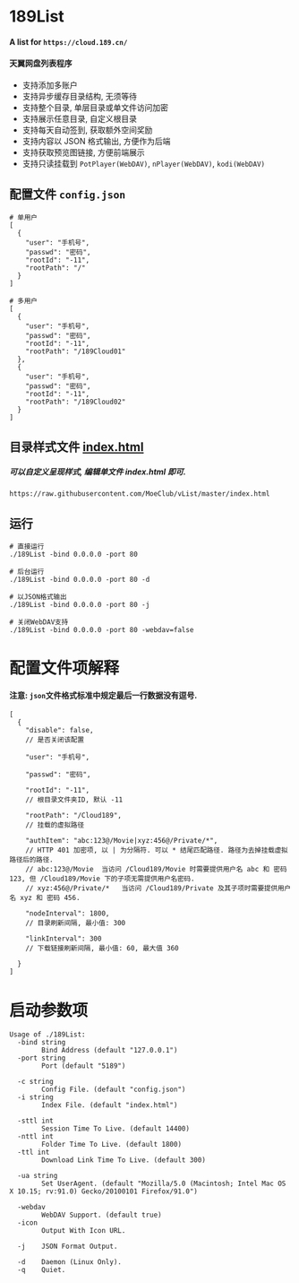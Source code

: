 # 189List
#### A list for `https://cloud.189.cn/`
#### 天翼网盘列表程序
- 支持添加多账户
- 支持异步缓存目录结构, 无须等待
- 支持整个目录, 单层目录或单文件访问加密
- 支持展示任意目录, 自定义根目录
- 支持每天自动签到, 获取额外空间奖励
- 支持内容以 JSON 格式输出, 方便作为后端
- 支持获取预览图链接, 方便前端展示
- 支持只读挂载到 `PotPlayer(WebDAV)`, `nPlayer(WebDAV)`, `kodi(WebDAV)`

## 配置文件 `config.json`
```
# 单用户
[
  {
    "user": "手机号",
    "passwd": "密码",
    "rootId": "-11",
    "rootPath": "/"
  }
]

# 多用户
[
  {
    "user": "手机号",
    "passwd": "密码",
    "rootId": "-11",
    "rootPath": "/189Cloud01"
  },
  {
    "user": "手机号",
    "passwd": "密码",
    "rootId": "-11",
    "rootPath": "/189Cloud02"
  }
]

```


## 目录样式文件 [index.html](https://raw.githubusercontent.com/MoeClub/vList/master/index.html)
##### 可以自定义呈现样式, 编辑单文件 index.html 即可.
```
https://raw.githubusercontent.com/MoeClub/vList/master/index.html

```

## 运行
```
# 直接运行
./189List -bind 0.0.0.0 -port 80

# 后台运行
./189List -bind 0.0.0.0 -port 80 -d

# 以JSON格式输出
./189List -bind 0.0.0.0 -port 80 -j

# 关闭WebDAV支持
./189List -bind 0.0.0.0 -port 80 -webdav=false

```

# 配置文件项解释
#### 注意: `json`文件格式标准中规定最后一行数据没有逗号.
```
[
  {
    "disable": false,
    // 是否关闭该配置
    
    "user": "手机号",
    
    "passwd": "密码",
    
    "rootId": "-11",
    // 根目录文件夹ID, 默认 -11
    
    "rootPath": "/Cloud189",
    // 挂载的虚拟路径
    
    "authItem": "abc:123@/Movie|xyz:456@/Private/*",
    // HTTP 401 加密项, 以 | 为分隔符. 可以 * 结尾匹配路径. 路径为去掉挂载虚拟路径后的路径.
    // abc:123@/Movie  当访问 /Cloud189/Movie 时需要提供用户名 abc 和 密码 123, 但 /Cloud189/Movie 下的子项无需提供用户名密码.
    // xyz:456@/Private/*   当访问 /Cloud189/Private 及其子项时需要提供用户名 xyz 和 密码 456.
    
    "nodeInterval": 1800,
    // 目录刷新间隔, 最小值: 300
    
    "linkInterval": 300
    // 下载链接刷新间隔, 最小值: 60, 最大值 360
    
  }
]
```

# 启动参数项
```
Usage of ./189List:
  -bind string
        Bind Address (default "127.0.0.1")
  -port string
        Port (default "5189")

  -c string
        Config File. (default "config.json")
  -i string
        Index File. (default "index.html")

  -sttl int
        Session Time To Live. (default 14400)
  -nttl int
        Folder Time To Live. (default 1800)
  -ttl int
        Download Link Time To Live. (default 300)

  -ua string
        Set UserAgent. (default "Mozilla/5.0 (Macintosh; Intel Mac OS X 10.15; rv:91.0) Gecko/20100101 Firefox/91.0")

  -webdav
        WebDAV Support. (default true)
  -icon
        Output With Icon URL.

  -j    JSON Format Output.

  -d    Daemon (Linux Only).
  -q    Quiet.
        
```
